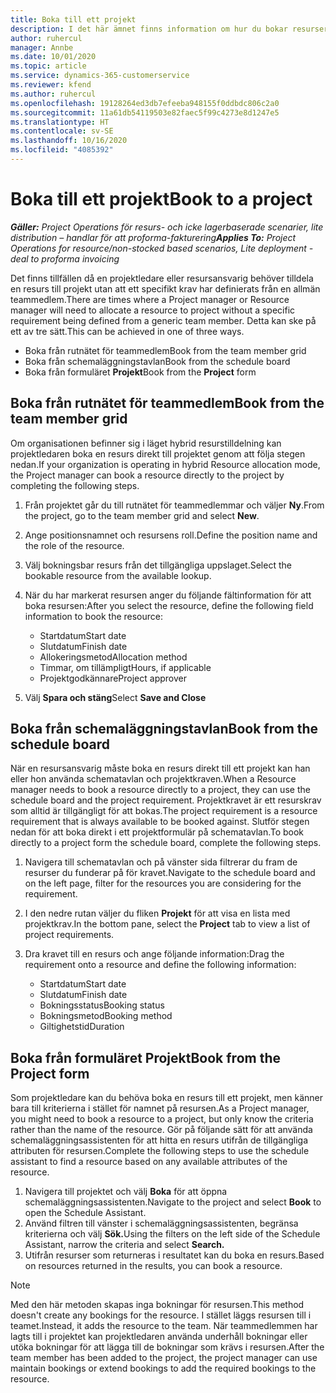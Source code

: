```yaml
---
title: Boka till ett projekt
description: I det här ämnet finns information om hur du bokar resurser för ett projekt.
author: ruhercul
manager: Annbe
ms.date: 10/01/2020
ms.topic: article
ms.service: dynamics-365-customerservice
ms.reviewer: kfend
ms.author: ruhercul
ms.openlocfilehash: 19128264ed3db7efeeba948155f0ddbdc806c2a0
ms.sourcegitcommit: 11a61db54119503e82faec5f99c4273e8d1247e5
ms.translationtype: HT
ms.contentlocale: sv-SE
ms.lasthandoff: 10/16/2020
ms.locfileid: "4085392"
---
```

# <a name="book-to-a-project"></a><span data-ttu-id="2544a-103">Boka till ett projekt</span><span class="sxs-lookup"><span data-stu-id="2544a-103">Book to a project</span></span>

<span data-ttu-id="2544a-104">_**Gäller:** Project Operations för resurs- och icke lagerbaserade scenarier, lite distribution – handlar för att proforma-fakturering_</span><span class="sxs-lookup"><span data-stu-id="2544a-104">_**Applies To:** Project Operations for resource/non-stocked based scenarios, Lite deployment - deal to proforma invoicing_</span></span>

<span data-ttu-id="2544a-105">Det finns tillfällen då en projektledare eller resursansvarig behöver tilldela en resurs till projekt utan att ett specifikt krav har definierats från en allmän teammedlem.</span><span class="sxs-lookup"><span data-stu-id="2544a-105">There are times where a Project manager or Resource manager will need to allocate a resource to project without a specific requirement being defined from a generic team member.</span></span> <span data-ttu-id="2544a-106">Detta kan ske på ett av tre sätt.</span><span class="sxs-lookup"><span data-stu-id="2544a-106">This can be achieved in one of three ways.</span></span>

- <span data-ttu-id="2544a-107">Boka från rutnätet för teammedlem</span><span class="sxs-lookup"><span data-stu-id="2544a-107">Book from the team member grid</span></span>
- <span data-ttu-id="2544a-108">Boka från schemaläggningstavlan</span><span class="sxs-lookup"><span data-stu-id="2544a-108">Book from the schedule board</span></span>
- <span data-ttu-id="2544a-109">Boka från formuläret **Projekt**</span><span class="sxs-lookup"><span data-stu-id="2544a-109">Book from the **Project** form</span></span>

## <a name="book-from-the-team-member-grid"></a><span data-ttu-id="2544a-110">Boka från rutnätet för teammedlem</span><span class="sxs-lookup"><span data-stu-id="2544a-110">Book from the team member grid</span></span>

<span data-ttu-id="2544a-111">Om organisationen befinner sig i läget hybrid resurstilldelning kan projektledaren boka en resurs direkt till projektet genom att följa stegen nedan.</span><span class="sxs-lookup"><span data-stu-id="2544a-111">If your organization is operating in hybrid Resource allocation mode, the Project manager can book a resource directly to the project by completing the following steps.</span></span>

1. <span data-ttu-id="2544a-112">Från projektet går du till rutnätet för teammedlemmar och väljer **Ny**.</span><span class="sxs-lookup"><span data-stu-id="2544a-112">From the project, go to the team member grid and select **New**.</span></span>
2. <span data-ttu-id="2544a-113">Ange positionsnamnet och resursens roll.</span><span class="sxs-lookup"><span data-stu-id="2544a-113">Define the position name and the role of the resource.</span></span>
3. <span data-ttu-id="2544a-114">Välj bokningsbar resurs från det tillgängliga uppslaget.</span><span class="sxs-lookup"><span data-stu-id="2544a-114">Select the bookable resource from the available lookup.</span></span>
4. <span data-ttu-id="2544a-115">När du har markerat resursen anger du följande fältinformation för att boka resursen:</span><span class="sxs-lookup"><span data-stu-id="2544a-115">After you select the resource, define the following field information to book the resource:</span></span>

    - <span data-ttu-id="2544a-116">Startdatum</span><span class="sxs-lookup"><span data-stu-id="2544a-116">Start date</span></span>
    - <span data-ttu-id="2544a-117">Slutdatum</span><span class="sxs-lookup"><span data-stu-id="2544a-117">Finish date</span></span>
    - <span data-ttu-id="2544a-118">Allokeringsmetod</span><span class="sxs-lookup"><span data-stu-id="2544a-118">Allocation method</span></span>
    - <span data-ttu-id="2544a-119">Timmar, om tillämpligt</span><span class="sxs-lookup"><span data-stu-id="2544a-119">Hours, if applicable</span></span>
    - <span data-ttu-id="2544a-120">Projektgodkännare</span><span class="sxs-lookup"><span data-stu-id="2544a-120">Project approver</span></span>

6. <span data-ttu-id="2544a-121">Välj **Spara och stäng**</span><span class="sxs-lookup"><span data-stu-id="2544a-121">Select **Save and Close**</span></span>

## <a name="book-from-the-schedule-board"></a><span data-ttu-id="2544a-122">Boka från schemaläggningstavlan</span><span class="sxs-lookup"><span data-stu-id="2544a-122">Book from the schedule board</span></span>

<span data-ttu-id="2544a-123">När en resursansvarig måste boka en resurs direkt till ett projekt kan han eller hon använda schematavlan och projektkraven.</span><span class="sxs-lookup"><span data-stu-id="2544a-123">When a Resource manager needs to book a resource directly to a project, they can use the schedule board and the project requirement.</span></span> <span data-ttu-id="2544a-124">Projektkravet är ett resurskrav som alltid är tillgängligt för att bokas.</span><span class="sxs-lookup"><span data-stu-id="2544a-124">The project requirement is a resource requirement that is always available to be booked against.</span></span> <span data-ttu-id="2544a-125">Slutför stegen nedan för att boka direkt i ett projektformulär på schematavlan.</span><span class="sxs-lookup"><span data-stu-id="2544a-125">To book directly to a project form the schedule board, complete the following steps.</span></span>

1. <span data-ttu-id="2544a-126">Navigera till schematavlan och på vänster sida filtrerar du fram de resurser du funderar på för kravet.</span><span class="sxs-lookup"><span data-stu-id="2544a-126">Navigate to the schedule board and on the left page, filter for the resources you are considering for the requirement.</span></span>
2. <span data-ttu-id="2544a-127">I den nedre rutan väljer du fliken **Projekt** för att visa en lista med projektkrav.</span><span class="sxs-lookup"><span data-stu-id="2544a-127">In the bottom pane, select the **Project** tab to view a list of project requirements.</span></span>
3. <span data-ttu-id="2544a-128">Dra kravet till en resurs och ange följande information:</span><span class="sxs-lookup"><span data-stu-id="2544a-128">Drag the requirement onto a resource and define the following information:</span></span>

    - <span data-ttu-id="2544a-129">Startdatum</span><span class="sxs-lookup"><span data-stu-id="2544a-129">Start date</span></span>
    - <span data-ttu-id="2544a-130">Slutdatum</span><span class="sxs-lookup"><span data-stu-id="2544a-130">Finish date</span></span>
    - <span data-ttu-id="2544a-131">Bokningsstatus</span><span class="sxs-lookup"><span data-stu-id="2544a-131">Booking status</span></span>
    - <span data-ttu-id="2544a-132">Bokningsmetod</span><span class="sxs-lookup"><span data-stu-id="2544a-132">Booking method</span></span>
    - <span data-ttu-id="2544a-133">Giltighetstid</span><span class="sxs-lookup"><span data-stu-id="2544a-133">Duration</span></span>

## <a name="book-from-the-project-form"></a><span data-ttu-id="2544a-134">Boka från formuläret Projekt</span><span class="sxs-lookup"><span data-stu-id="2544a-134">Book from the Project form</span></span>

<span data-ttu-id="2544a-135">Som projektledare kan du behöva boka en resurs till ett projekt, men känner bara till kriterierna i stället för namnet på resursen.</span><span class="sxs-lookup"><span data-stu-id="2544a-135">As a Project manager, you might need to book a resource to a project, but only know the criteria rather than the name of the resource.</span></span> <span data-ttu-id="2544a-136">Gör på följande sätt för att använda schemaläggningsassistenten för att hitta en resurs utifrån de tillgängliga attributen för resursen.</span><span class="sxs-lookup"><span data-stu-id="2544a-136">Complete the following steps to use the schedule assistant to find a resource based on any available attributes of the resource.</span></span> 

1. <span data-ttu-id="2544a-137">Navigera till projektet och välj **Boka** för att öppna schemaläggningsassistenten.</span><span class="sxs-lookup"><span data-stu-id="2544a-137">Navigate to the project and select **Book** to open the Schedule Assistant.</span></span>
2. <span data-ttu-id="2544a-138">Använd filtren till vänster i schemaläggningsassistenten, begränsa kriterierna och välj **Sök.**</span><span class="sxs-lookup"><span data-stu-id="2544a-138">Using the filters on the left side of the Schedule Assistant, narrow the criteria and select **Search.**</span></span>
3. <span data-ttu-id="2544a-139">Utifrån resurser som returneras i resultatet kan du boka en resurs.</span><span class="sxs-lookup"><span data-stu-id="2544a-139">Based on resources returned in the results, you can book a resource.</span></span>

> [!NOTE]
> <span data-ttu-id="2544a-140">Med den här metoden skapas inga bokningar för resursen.</span><span class="sxs-lookup"><span data-stu-id="2544a-140">This method doesn't create any bookings for the resource.</span></span> <span data-ttu-id="2544a-141">I stället läggs resursen till i teamet.</span><span class="sxs-lookup"><span data-stu-id="2544a-141">Instead, it adds the resource to the team.</span></span> <span data-ttu-id="2544a-142">När teammedlemmen har lagts till i projektet kan projektledaren använda underhåll bokningar eller utöka bokningar för att lägga till de bokningar som krävs i resursen.</span><span class="sxs-lookup"><span data-stu-id="2544a-142">After the team member has been added to the project, the project manager can use maintain bookings or extend bookings to add the required bookings to the resource.</span></span>
